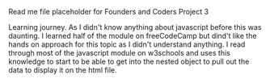 Read me file placeholder for Founders and Coders Project 3

Learning journey. As I didn't know anything about javascript before this was daunting. I learned half of the module on freeCodeCamp but dind't like the hands on approach for this topic as I didn't understand anything. I read through most of the javascript module on w3schools and uses this knowledge to start to be able to get into the nested object to pull out the data to display it on the html file.
